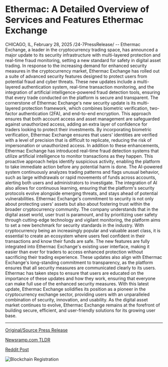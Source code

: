 # Ethermac: A Detailed Overview of Services and Features Ethermac Exchange

CHICAGO, IL, February 28, 2025 /24-7PressRelease/ -- Ethermac Exchange, a leader in the cryptocurrency trading space, has announced a major update to its security infrastructure with multi-layered protection and real-time fraud monitoring, setting a new standard for safety in digital asset trading.  In response to the increasing demand for enhanced security measures in the cryptocurrency market, Ethermac Exchange has rolled out a suite of advanced security features designed to protect users from potential fraud and cyber threats. These new updates include a multi-layered authentication system, real-time transaction monitoring, and the integration of artificial intelligence-powered fraud detection tools, ensuring that every trade conducted on the platform is secure and transparent.  The cornerstone of Ethermac Exchange's new security update is its multi-layered protection framework, which combines biometric verification, two-factor authentication (2FA), and end-to-end encryption. This approach ensures that both account access and asset management are safeguarded against unauthorized access, adding an extra layer of confidence for traders looking to protect their investments. By incorporating biometric verification, Ethermac Exchange ensures that users' identities are verified with a level of precision that is difficult to replicate, reducing the risk of impersonation or unauthorized access.  In addition to these enhancements, Ethermac Exchange has introduced real-time fraud detection systems that utilize artificial intelligence to monitor transactions as they happen. This proactive approach helps identify suspicious activity, enabling the platform to take immediate action before any potential harm is done. The AI-powered system continuously analyzes trading patterns and flags unusual behavior, such as large withdrawals or rapid movements of funds across accounts, alerting both users and administrators to investigate. The integration of AI also allows for continuous learning, ensuring that the platform's security protocols evolve alongside emerging threats, and stays ahead of potential vulnerabilities.  Ethermac Exchange's commitment to security is not only about protecting users' assets but also about fostering trust within the broader cryptocurrency community. The company understands that in the digital asset world, user trust is paramount, and by prioritizing user safety through cutting-edge technology and vigilant monitoring, the platform aims to set a new benchmark for security standards in the industry. With cryptocurrency being an increasingly popular and valuable asset class, it is essential to create an ecosystem where users feel confident in their transactions and know their funds are safe.  The new features are fully integrated into Ethermac Exchange's existing user interface, making it easier than ever for traders to access enhanced protection without sacrificing their trading experience. These updates also align with Ethermac Exchange's long-standing commitment to transparency, as the platform ensures that all security measures are communicated clearly to its users. Ethermac has taken steps to ensure that users are educated on the importance of these updates and how they work, ensuring that everyone can make full use of the enhanced security measures.  With this latest update, Ethermac Exchange solidifies its position as a pioneer in the cryptocurrency exchange sector, providing users with an unparalleled combination of security, innovation, and usability. As the digital asset market continues to evolve, Ethermac Exchange remains at the forefront of building secure, efficient, and user-friendly solutions for its growing user base. 

---

[Original/Source Press Release](https://www.24-7pressrelease.com/press-release/520118/ethermac-a-detailed-overview-of-services-and-features-ethermac-exchange)
                    

[Newsramp.com TLDR](https://newsramp.com/curated-news/ethermac-exchange-unveils-advanced-security-features-for-cryptocurrency-trading/555263fed6d0f7aeae7bad41a27c3ccc) 

 



[Reddit Post](https://www.reddit.com/r/CryptoNewsInfo/comments/1j033t7/ethermac_exchange_unveils_advanced_security/) 



![Blockchain Registration](https://cdn.newsramp.app/24-7PressRelease/qrcode/252/28/gulfWW8L.webp)